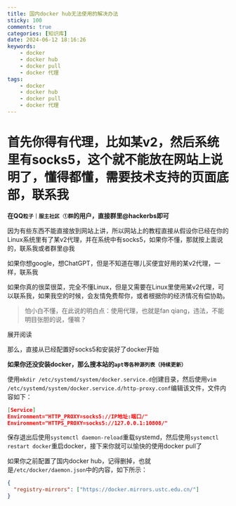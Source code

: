 ```yaml
---
title: 国内docker hub无法使用的解决办法
sticky: 100
comments: true
categories: [知识库]
date: 2024-06-12 18:16:26
keywords:
    - docker
    - docker hub
    - docker pull
    - docker 代理
tags:
    - docker
    - docker hub
    - docker pull
    - docker 代理
---
```


# 首先你得有代理，比如某v2，然后系统里有socks5，这个就不能放在网站上说明了，懂得都懂，需要技术支持的页面底部，联系我

**在QQ`粒子｜服主社区 ①群`的用户，直接群里@hackerbs即可**

因为有些东西不能直接放到网站上讲，所以网站上的教程直接从假设你已经在你的Linux系统里有了某v2代理，并在系统中有socks5，如果你不懂，那就按上面说的，联系我或者群里@我

如果你想google，想ChatGPT，但是不知道在哪儿买便宜好用的某v2代理，一样，联系我

如果你真的很菜很菜，完全不懂Linux，但是又需要在Linux里使用某v2代理，可以联系我，如果我空的时候，会友情免费帮你，或者根据你的经济情况有偿协助。

> 怕小白不懂，在此说的明白点：使用代理，也就是fan qiang，违法，不能明目张胆的说，懂嘛？

展开阅读

<!-- more -->

那么，直接从已经配置好socks5和安装好了docker开始

**如果你还没安装docker，那么搜本站的`apt等各种源列表（持续更新）`**

使用`mkdir /etc/systemd/system/docker.service.d`创建目录，然后使用`vim /etc/systemd/system/docker.service.d/http-proxy.conf`编辑该文件，文件内容如下：

```json
[Service]
Environment="HTTP_PROXY=socks5://IP地址:端口/"
Environment="HTTPS_PROXY=socks5://127.0.0.1:10808/"
```

保存退出后使用`systemctl daemon-reload`重载systemd，然后使用`systemctl restart docker`重启docker，接下来你就可以愉快的使用docker pull了

如果你之前配置了国内docker hub，记得删掉，也就是`/etc/docker/daemon.json`中的内容，如下所示：

```json
{
  "registry-mirrors": ["https://docker.mirrors.ustc.edu.cn/"]
}
```
